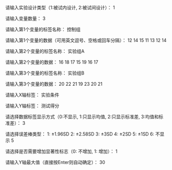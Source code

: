 请输入实验设计类型（1:被试内设计, 2:被试间设计）：
1

请输入变量数量：
3

请输入第1个变量的标签名称：
控制组

请输入第1个变量的数据（可用英文逗号、空格或回车分隔）：
12 14 15 11 13 12 14

请输入第2个变量的标签名称：
实验组A

请输入第2个变量的数据：
16 18 17 15 19 16 17

请输入第3个变量的标签名称：
实验组B

请输入第3个变量的数据：
20 22 21 19 23 20 21

请输入X轴标签：
实验条件

请输入Y轴标签：
测试得分

请选择数据标签显示方式（0:不显示, 1:只显示均值, 2:只显示标准差, 3:均值和标准差）：
3

请选择误差棒类型：
1: ±1.96SD
2: ±2.58SD
3: ±3SD
4: ±2SD
5: ±1SD
6: 不显示
5

请选择是否需要增加显著性标志（0: 不增加, 1: 增加）：
1

请输入Y轴最大值（直接按Enter则自动确定）：
30
